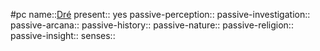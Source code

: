 #pc
name::[Dré](0%20ttrpg/_Settings/Leverhulm/pc-dré.md)
present:: yes
passive-perception::
passive-investigation::
passive-arcana::
passive-history::
passive-nature::
passive-religion::
passive-insight::
senses::